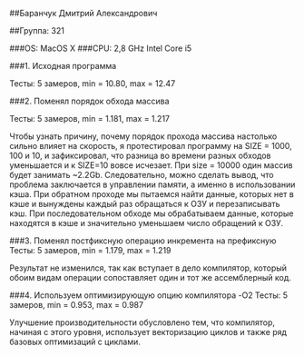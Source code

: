 ##Баранчук Дмитрий Александрович

##Группа: 321

###OS: MacOS X
###CPU: 2,8 GHz Intel Core i5

###1. Исходная программа

Тесты: 5 замеров, min = 10.80, max = 12.47


###2. Поменял порядок обхода массива

Тесты: 5 замеров, min = 1.181, max = 1.217


Чтобы узнать причину, почему порядок прохода массива настолько сильно влияет на скорость, я протестировал программу на SIZE = 1000, 100 и 10, и зафиксировал, что разница во времени разных обходов уменьшается и к SIZE=10 вовсе исчезает. При size = 10000 один массив будет занимать ~2.2Gb. Следовательно, можно сделать вывод, что проблема заключается в управлении памяти, а именно в использовании кэша. При обратном проходе мы пытаемся найти данные, которых нет в кэше и вынуждены каждый раз обращаться к ОЗУ и перезаписывать кэш. При последовательном обходе мы обрабатываем данные, которые находятся в кэше и значительно уменьшаем число обращений к ОЗУ.


###3. Поменял постфиксную операцию инкремента на префиксную
Тесты: 5 замеров, min = 1.179, max = 1.219


Результат не изменился, так как вступает в дело компилятор, который обоим видам операции сопоставляет один и тот же ассемблерный код.


###4. Используем оптимизирующую опцию компилятора -O2
Тесты: 5 замеров, min = 0.953, max = 0.987


Улучшение производительности обусловлено тем, что компилятор, начиная с этого уровня, использует векторизацию циклов и также ряд базовых оптимизаций с циклами.
